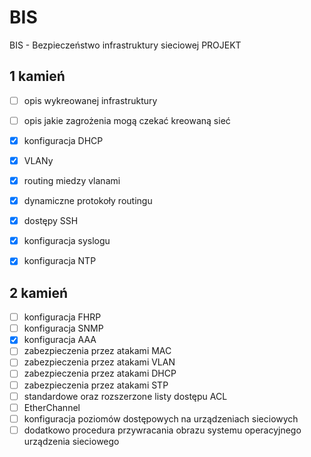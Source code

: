 # BIS
BIS - Bezpieczeństwo infrastruktury sieciowej PROJEKT

## 1 kamień
- [ ]	opis wykreowanej infrastruktury
- [ ]	opis jakie zagrożenia mogą czekać kreowaną sieć
- [x]	konfiguracja DHCP
- [x]	VLANy
- [x]	routing miedzy vlanami
- [x]	dynamiczne protokoły routingu
- [x]	dostępy SSH
- [x]	konfiguracja syslogu
- [x]	konfiguracja NTP


## 2 kamień
- [ ]	konfiguracja FHRP
- [ ]	konfiguracja SNMP
- [x]	konfiguracja AAA
- [ ]	zabezpieczenia przez atakami MAC
- [ ]	zabezpieczenia przez atakami VLAN
- [ ]	zabezpieczenia przez atakami DHCP
- [ ]	zabezpieczenia przez atakami STP
- [ ]	standardowe oraz rozszerzone listy dostępu ACL
- [ ]	EtherChannel
- [ ]	konfiguracja poziomów dostępowych na urządzeniach sieciowych
- [ ]	dodatkowo procedura przywracania obrazu systemu operacyjnego urządzenia sieciowego
